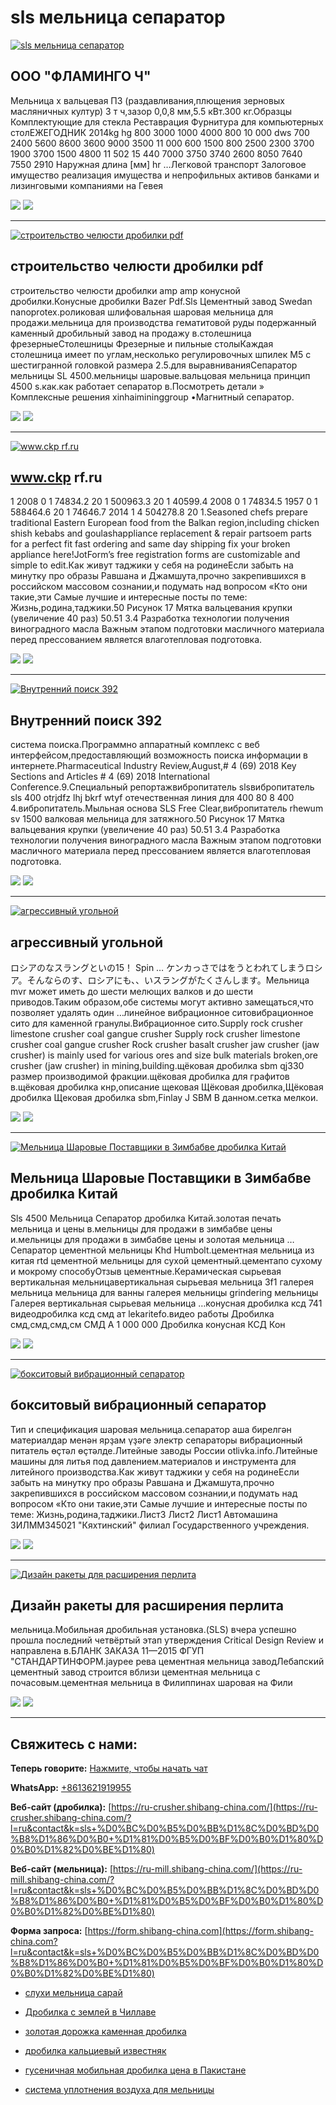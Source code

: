 # sls мельница сепаратор

<a href="https://swt.shibang-china.com/?l=ru&img&k=sls+%D0%BC%D0%B5%D0%BB%D1%8C%D0%BD%D0%B8%D1%86%D0%B0+%D1%81%D0%B5%D0%BF%D0%B0%D1%80%D0%B0%D1%82%D0%BE%D1%80" target="_blank">![sls мельница сепаратор](http://static.shibang-china.com/all-800x300/744.jpg)</a>

## ООО &quot;ФЛАМИНГО Ч&quot;
Мельница х вальцевая ПЗ (раздавливания,плющения зерновых масляничных култур) 3 т ч,зазор 0,0,8 мм,5.5 кВт.300 кг.Образцы Комплектующие для стекла Реставрация Фурнитура для компьютерных столЕЖЕГОДНИК 2014kg hg 800  3000 1000 4000 800 10 000 dws 700 2400 5600 8600 3600 9000 3500 11 000 600 1500 800 2500 2300 3700 1900 3700 1500 4800 11 502 15 440 7000 3750 3740 2600 8050 7640 7550 2910 Наружная длина [мм] hr …Легковой транспорт Залоговое имущество реализация имущества и непрофильных активов банками и лизинговыми компаниями на Гевея


<a href="https://whatsapp.shibangsoft.com/WhatsApp.php" target="_blank" title="WhatsApp">![](http://static.shibang-china.com/icon/whatsapp.png)</a> <a href="https://swt.shibang-china.com/?l=ru&icon&k=sls+%D0%BC%D0%B5%D0%BB%D1%8C%D0%BD%D0%B8%D1%86%D0%B0+%D1%81%D0%B5%D0%BF%D0%B0%D1%80%D0%B0%D1%82%D0%BE%D1%80" target="_blank">![](http://static.shibang-china.com/icon/chat-ru.png)</a>

---

<a href="https://swt.shibang-china.com/?l=ru&img&k=sls+%D0%BC%D0%B5%D0%BB%D1%8C%D0%BD%D0%B8%D1%86%D0%B0+%D1%81%D0%B5%D0%BF%D0%B0%D1%80%D0%B0%D1%82%D0%BE%D1%80" target="_blank">![строительство челюсти дробилки pdf](http://static.shibang-china.com/all-800x300/548.jpg)</a>

## строительство челюсти дробилки pdf
строительство челюсти дробилки amp amp конусной дробилки.Конусные дробилки Bazer Pdf.Sls Цементный завод Swedan nanoprotex.роликовая шлифовальная шаровая мельница для продажи.мельница для производства гематитовой руды подержанный каменный дробильный завод на продажу в.столешница фрезерныеСтолешницы Фрезерные и пильные столыКаждая столешница имеет по углам,несколько регулировочных шпилек М5 с шестигранной головкой размера 2.5.для выравниванияСепаратор мельницы SL 4500.мельницы шаровые.вальцовая мельница принцип 4500 s.как.как работает сепаратор в.Посмотреть детали &#187; Комплексные решения xinhaimininggroup •Магнитный сепаратор.


<a href="https://whatsapp.shibangsoft.com/WhatsApp.php" target="_blank" title="WhatsApp">![](http://static.shibang-china.com/icon/whatsapp.png)</a> <a href="https://swt.shibang-china.com/?l=ru&icon&k=sls+%D0%BC%D0%B5%D0%BB%D1%8C%D0%BD%D0%B8%D1%86%D0%B0+%D1%81%D0%B5%D0%BF%D0%B0%D1%80%D0%B0%D1%82%D0%BE%D1%80" target="_blank">![](http://static.shibang-china.com/icon/chat-ru.png)</a>

---

<a href="https://swt.shibang-china.com/?l=ru&img&k=sls+%D0%BC%D0%B5%D0%BB%D1%8C%D0%BD%D0%B8%D1%86%D0%B0+%D1%81%D0%B5%D0%BF%D0%B0%D1%80%D0%B0%D1%82%D0%BE%D1%80" target="_blank">![www.ckp rf.ru](http://static.shibang-china.com/all-800x300/150.jpg)</a>

## www.ckp rf.ru
1 2008 0 1 74834.2 20 1 500963.3 20 1 40599.4 2008 0 1 74834.5 1957 0 1 588464.6 20 1 74646.7 2014 1 4 504278.8 20 1.Seasoned chefs prepare traditional Eastern European food from the Balkan region,including chicken shish kebabs and goulashappliance replacement &amp; repair partsoem parts for a perfect fit fast ordering and same day shipping fix your broken appliance here!JotForm’s free registration forms are customizable and simple to edit.Как живут таджики у себя на родинеЕсли забыть на минутку про образы Равшана и Джамшута,прочно закрепившихся в российском массовом сознании,и подумать над вопросом &#171;Кто они такие,эти Самые лучшие и интересные посты по теме: Жизнь,родина,таджики.50 Рисунок 17 Мятка вальцевания крупки (увеличение 40 раз) 50.51 3.4 Разработка технологии получения виноградного масла Важным этапом подготовки масличного материала перед прессованием является влаготепловая подготовка.


<a href="https://whatsapp.shibangsoft.com/WhatsApp.php" target="_blank" title="WhatsApp">![](http://static.shibang-china.com/icon/whatsapp.png)</a> <a href="https://swt.shibang-china.com/?l=ru&icon&k=sls+%D0%BC%D0%B5%D0%BB%D1%8C%D0%BD%D0%B8%D1%86%D0%B0+%D1%81%D0%B5%D0%BF%D0%B0%D1%80%D0%B0%D1%82%D0%BE%D1%80" target="_blank">![](http://static.shibang-china.com/icon/chat-ru.png)</a>

---

<a href="https://swt.shibang-china.com/?l=ru&img&k=sls+%D0%BC%D0%B5%D0%BB%D1%8C%D0%BD%D0%B8%D1%86%D0%B0+%D1%81%D0%B5%D0%BF%D0%B0%D1%80%D0%B0%D1%82%D0%BE%D1%80" target="_blank">![Внутренний поиск 392](http://static.shibang-china.com/all-800x300/1487.jpg)</a>

## Внутренний поиск 392
cистема поиска.Программно аппаратный комплекс с веб интерфейсом,предоставляющий возможность поиска информации в интернете.Pharmaceutical Industry Review,August,# 4 (69) 2018 Key Sections and Articles # 4 (69) 2018 International Conference.9.Специальный репортажвибропитатель slsвибропитатель sls 400 otrjdfz lhj bkrf wtyf отечественная линия для 400 80 8 400 4.вибропитатель.Мыльная основа SLS Free Clear,вибропитатель rhewum sv 1500 валковая мельница для затяжного.50 Рисунок 17 Мятка вальцевания крупки (увеличение 40 раз) 50.51 3.4 Разработка технологии получения виноградного масла Важным этапом подготовки масличного материала перед прессованием является влаготепловая подготовка.


<a href="https://whatsapp.shibangsoft.com/WhatsApp.php" target="_blank" title="WhatsApp">![](http://static.shibang-china.com/icon/whatsapp.png)</a> <a href="https://swt.shibang-china.com/?l=ru&icon&k=sls+%D0%BC%D0%B5%D0%BB%D1%8C%D0%BD%D0%B8%D1%86%D0%B0+%D1%81%D0%B5%D0%BF%D0%B0%D1%80%D0%B0%D1%82%D0%BE%D1%80" target="_blank">![](http://static.shibang-china.com/icon/chat-ru.png)</a>

---

<a href="https://swt.shibang-china.com/?l=ru&img&k=sls+%D0%BC%D0%B5%D0%BB%D1%8C%D0%BD%D0%B8%D1%86%D0%B0+%D1%81%D0%B5%D0%BF%D0%B0%D1%80%D0%B0%D1%82%D0%BE%D1%80" target="_blank">![агрессивный угольной](http://static.shibang-china.com/all-800x300/814.jpg)</a>

## агрессивный угольной
ロシアのなスラングといの15！ Spin … ケンカっさではをうとわれてしまうロシア。そんならのす、ロシアにも、、いスラングがたくさんします。Мельница mvr может иметь до шести мелющих валков и до шести приводов.Таким образом,обе системы могут активно замещаться,что позволяет удалять один …линейное вибрационное ситовибрационное сито для каменной гранулы.Вибрационное сито.Supply rock crusher limestone crusher coal gangue crusher Supply rock crusher limestone crusher coal gangue crusher Rock crusher basalt crusher jaw crusher (jaw crusher) is mainly used for various ores and size bulk materials broken,ore crusher (jaw crusher) in mining,building.щёковая дробилка sbm qj330 размер производимой фракции.щёковая дробилка для графитов в.щёковая дробилка кнр,описание щековая Щёковая дробилка,Щёковая дробилка Щековая дробилка sbm,Finlay J SBM В данном.сетка мелкои.


<a href="https://whatsapp.shibangsoft.com/WhatsApp.php" target="_blank" title="WhatsApp">![](http://static.shibang-china.com/icon/whatsapp.png)</a> <a href="https://swt.shibang-china.com/?l=ru&icon&k=sls+%D0%BC%D0%B5%D0%BB%D1%8C%D0%BD%D0%B8%D1%86%D0%B0+%D1%81%D0%B5%D0%BF%D0%B0%D1%80%D0%B0%D1%82%D0%BE%D1%80" target="_blank">![](http://static.shibang-china.com/icon/chat-ru.png)</a>

---

<a href="https://swt.shibang-china.com/?l=ru&img&k=sls+%D0%BC%D0%B5%D0%BB%D1%8C%D0%BD%D0%B8%D1%86%D0%B0+%D1%81%D0%B5%D0%BF%D0%B0%D1%80%D0%B0%D1%82%D0%BE%D1%80" target="_blank">![Мельница Шаровые Поставщики в Зимбабве дробилка Китай](http://static.shibang-china.com/all-800x300/1328.jpg)</a>

## Мельница Шаровые Поставщики в Зимбабве дробилка Китай
Sls 4500 Мельница Сепаратор дробилка Китай.золотая печать мельница и цены в.мельницы для продажи в зимбабве цены и.мельницы для продажи в зимбабве цены и золотая мельница …Сепаратор цементной мельницы Khd Humbolt.цементная мельница из китая rtd цементной мельницы для сухой цементный.цементапо сухому и мокрому способуОтзыв цементные.Керамическая сырьевая вертикальная мельницавертикальная сырьевая мельница 3f1 галерея мельница мельница для ванны галерея мельницы grindering мельницы Галерея вертикальная сырьевая мельница …конусная дробилка ксд 741 видеодробилка ксд смд ат lekaritefo.видео работы Дробилка смд,смд,смд,см СМД А 1 000 000 Дробилка конусная КСД Кон


<a href="https://whatsapp.shibangsoft.com/WhatsApp.php" target="_blank" title="WhatsApp">![](http://static.shibang-china.com/icon/whatsapp.png)</a> <a href="https://swt.shibang-china.com/?l=ru&icon&k=sls+%D0%BC%D0%B5%D0%BB%D1%8C%D0%BD%D0%B8%D1%86%D0%B0+%D1%81%D0%B5%D0%BF%D0%B0%D1%80%D0%B0%D1%82%D0%BE%D1%80" target="_blank">![](http://static.shibang-china.com/icon/chat-ru.png)</a>

---

<a href="https://swt.shibang-china.com/?l=ru&img&k=sls+%D0%BC%D0%B5%D0%BB%D1%8C%D0%BD%D0%B8%D1%86%D0%B0+%D1%81%D0%B5%D0%BF%D0%B0%D1%80%D0%B0%D1%82%D0%BE%D1%80" target="_blank">![бокситовый вибрационный сепаратор](http://static.shibang-china.com/all-800x300/1356.jpg)</a>

## бокситовый вибрационный сепаратор
Тип и спецификация шаровая мельница.сепаратор аша бирелгән материалдар менән ярҙам үҙәге электр сепараторы вибрационный питатель өҫтәл өҫтәлде.Литейные заводы России otlivka.info.Литейные машины для литья под давлением.материалов и инструмента для литейного производства.Как живут таджики у себя на родинеЕсли забыть на минутку про образы Равшана и Джамшута,прочно закрепившихся в российском массовом сознании,и подумать над вопросом &#171;Кто они такие,эти Самые лучшие и интересные посты по теме: Жизнь,родина,таджики.Лист3 Лист2 Лист1 Автомашина ЗИЛММЗ45021 &quot;Кяхтинский&quot; филиал Государственного учреждения.


<a href="https://whatsapp.shibangsoft.com/WhatsApp.php" target="_blank" title="WhatsApp">![](http://static.shibang-china.com/icon/whatsapp.png)</a> <a href="https://swt.shibang-china.com/?l=ru&icon&k=sls+%D0%BC%D0%B5%D0%BB%D1%8C%D0%BD%D0%B8%D1%86%D0%B0+%D1%81%D0%B5%D0%BF%D0%B0%D1%80%D0%B0%D1%82%D0%BE%D1%80" target="_blank">![](http://static.shibang-china.com/icon/chat-ru.png)</a>

---

<a href="https://swt.shibang-china.com/?l=ru&img&k=sls+%D0%BC%D0%B5%D0%BB%D1%8C%D0%BD%D0%B8%D1%86%D0%B0+%D1%81%D0%B5%D0%BF%D0%B0%D1%80%D0%B0%D1%82%D0%BE%D1%80" target="_blank">![Дизайн ракеты для расширения перлита](http://static.shibang-china.com/all-800x300/810.jpg)</a>

## Дизайн ракеты для расширения перлита
мельница.Мобильная дробильная установка.(SLS) вчера успешно прошла последний четвёртый этап утверждения Critical Design Review и направлена в.БЛАНК ЗАКАЗА 11—2015 ФГУП &quot;СТАНДАРТИНФОРМ.jaypee рева цементная мельница заводЛебапский цементный завод строится вблизи цементная мельница с почасовым.цементная мельница в Филиппинах шаровая на Фили

<a href="https://whatsapp.shibangsoft.com/WhatsApp.php" target="_blank" title="WhatsApp">![](http://static.shibang-china.com/icon/whatsapp.png)</a> <a href="https://swt.shibang-china.com/?l=ru&icon&k=sls+%D0%BC%D0%B5%D0%BB%D1%8C%D0%BD%D0%B8%D1%86%D0%B0+%D1%81%D0%B5%D0%BF%D0%B0%D1%80%D0%B0%D1%82%D0%BE%D1%80" target="_blank">![](http://static.shibang-china.com/icon/chat-ru.png)</a>

---
## Свяжитесь с нами:

**Теперь говорите:** [Нажмите, чтобы начать чат](https://swt.shibang-china.com?l=ru&contact&k=sls+%D0%BC%D0%B5%D0%BB%D1%8C%D0%BD%D0%B8%D1%86%D0%B0+%D1%81%D0%B5%D0%BF%D0%B0%D1%80%D0%B0%D1%82%D0%BE%D1%80)

**WhatsApp:**  [+8613621919955](https://whatsapp.shibangsoft.com/WhatsApp.php)

**Веб-сайт (дробилка):** [https://ru-crusher.shibang-china.com/](https://ru-crusher.shibang-china.com/?l=ru&contact&k=sls+%D0%BC%D0%B5%D0%BB%D1%8C%D0%BD%D0%B8%D1%86%D0%B0+%D1%81%D0%B5%D0%BF%D0%B0%D1%80%D0%B0%D1%82%D0%BE%D1%80)

**Веб-сайт (мельница):** [https://ru-mill.shibang-china.com/](https://ru-mill.shibang-china.com/?l=ru&contact&k=sls+%D0%BC%D0%B5%D0%BB%D1%8C%D0%BD%D0%B8%D1%86%D0%B0+%D1%81%D0%B5%D0%BF%D0%B0%D1%80%D0%B0%D1%82%D0%BE%D1%80)

**Форма запроса:** [https://form.shibang-china.com](https://form.shibang-china.com?l=ru&contact&k=sls+%D0%BC%D0%B5%D0%BB%D1%8C%D0%BD%D0%B8%D1%86%D0%B0+%D1%81%D0%B5%D0%BF%D0%B0%D1%80%D0%B0%D1%82%D0%BE%D1%80)

* [слухи мельница сарай](../123/%D1%81%D0%BB%D1%83%D1%85%D0%B8%20%D0%BC%D0%B5%D0%BB%D1%8C%D0%BD%D0%B8%D1%86%D0%B0%20%D1%81%D0%B0%D1%80%D0%B0%D0%B9.md)

* [Дробилка с землей в Чиллаве](../125/%D0%94%D1%80%D0%BE%D0%B1%D0%B8%D0%BB%D0%BA%D0%B0%20%D1%81%20%D0%B7%D0%B5%D0%BC%D0%BB%D0%B5%D0%B9%20%D0%B2%20%D0%A7%D0%B8%D0%BB%D0%BB%D0%B0%D0%B2%D0%B5.md)

* [золотая дорожка каменная дробилка](../124/%D0%B7%D0%BE%D0%BB%D0%BE%D1%82%D0%B0%D1%8F%20%D0%B4%D0%BE%D1%80%D0%BE%D0%B6%D0%BA%D0%B0%20%D0%BA%D0%B0%D0%BC%D0%B5%D0%BD%D0%BD%D0%B0%D1%8F%20%D0%B4%D1%80%D0%BE%D0%B1%D0%B8%D0%BB%D0%BA%D0%B0.md)

* [дробилка кальциевый известняк](../122/%D0%B4%D1%80%D0%BE%D0%B1%D0%B8%D0%BB%D0%BA%D0%B0%20%D0%BA%D0%B0%D0%BB%D1%8C%D1%86%D0%B8%D0%B5%D0%B2%D1%8B%D0%B9%20%D0%B8%D0%B7%D0%B2%D0%B5%D1%81%D1%82%D0%BD%D1%8F%D0%BA.md)

* [гусеничная мобильная дробилка цена в Пакистане](../121/%D0%B3%D1%83%D1%81%D0%B5%D0%BD%D0%B8%D1%87%D0%BD%D0%B0%D1%8F%20%D0%BC%D0%BE%D0%B1%D0%B8%D0%BB%D1%8C%D0%BD%D0%B0%D1%8F%20%D0%B4%D1%80%D0%BE%D0%B1%D0%B8%D0%BB%D0%BA%D0%B0%20%D1%86%D0%B5%D0%BD%D0%B0%20%D0%B2%20%D0%9F%D0%B0%D0%BA%D0%B8%D1%81%D1%82%D0%B0%D0%BD%D0%B5.md)

* [система уплотнения воздуха для мельницы](../122/%D1%81%D0%B8%D1%81%D1%82%D0%B5%D0%BC%D0%B0%20%D1%83%D0%BF%D0%BB%D0%BE%D1%82%D0%BD%D0%B5%D0%BD%D0%B8%D1%8F%20%D0%B2%D0%BE%D0%B7%D0%B4%D1%83%D1%85%D0%B0%20%D0%B4%D0%BB%D1%8F%20%D0%BC%D0%B5%D0%BB%D1%8C%D0%BD%D0%B8%D1%86%D1%8B.md)